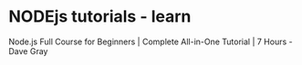 # NODEjs tutorials - learn
Node.js Full Course for Beginners | Complete All-in-One Tutorial | 7 Hours - Dave Gray